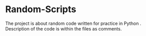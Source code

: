 # Random-Scripts
The project is about random code written for practice in Python . Description of the code is within the files as comments.
